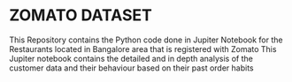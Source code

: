 # ZOMATO DATASET

This Repository contains the Python code done in Jupiter Notebook for the Restaurants located in Bangalore area that is registered with Zomato
This Jupiter notebook contains the detailed and in depth analysis of the customer data and their behaviour based on their past order habits
